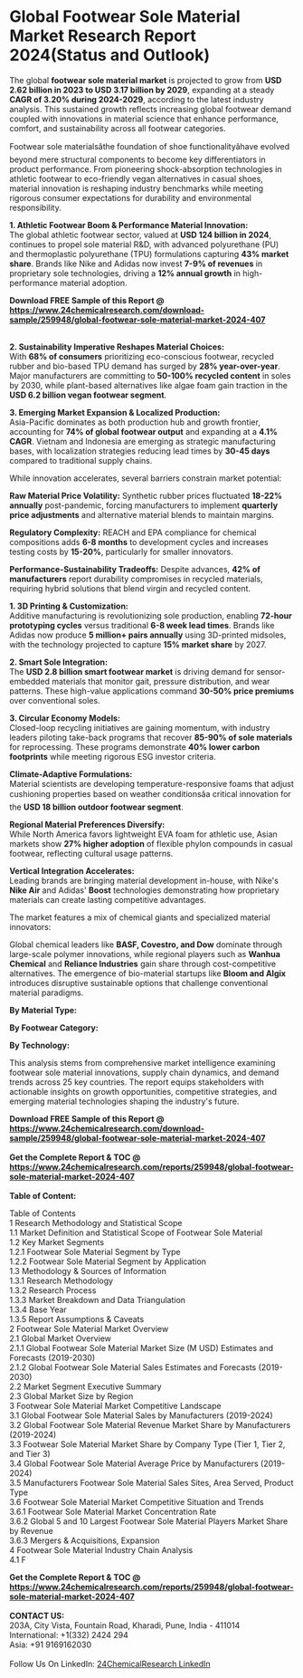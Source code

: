 <h1>Global Footwear Sole Material Market Research Report 2024(Status and Outlook)</h1><p>The global <strong>footwear sole material market</strong> is projected to grow from <strong>USD 2.62 billion in 2023 to USD 3.17 billion by 2029</strong>, expanding at a steady <strong>CAGR of 3.20% during 2024-2029</strong>, according to the latest industry analysis. This sustained growth reflects increasing global footwear demand coupled with innovations in material science that enhance performance, comfort, and sustainability across all footwear categories.</p><p>Footwear sole materialsâthe foundation of shoe functionalityâhave evolved beyond mere structural components to become key differentiators in product performance. From pioneering shock-absorption technologies in athletic footwear to eco-friendly vegan alternatives in casual shoes, material innovation is reshaping industry benchmarks while meeting rigorous consumer expectations for durability and environmental responsibility.</p><p><strong>1. Athletic Footwear Boom &amp; Performance Material Innovation:</strong><br>
The global athletic footwear sector, valued at <strong>USD 124 billion in 2024</strong>, continues to propel sole material R&amp;D, with advanced polyurethane (PU) and thermoplastic polyurethane (TPU) formulations capturing <strong>43% market share</strong>. Brands like Nike and Adidas now invest <strong>7-9% of revenues</strong> in proprietary sole technologies, driving a <strong>12% annual growth</strong> in high-performance material adoption.</p><div><b>Download FREE Sample of this Report @ 
            <a href="https://www.24chemicalresearch.com/download-sample/259948/global-footwear-sole-material-market-2024-407">
            https://www.24chemicalresearch.com/download-sample/259948/global-footwear-sole-material-market-2024-407</a></b></div><br><p><strong>2. Sustainability Imperative Reshapes Material Choices:</strong><br>
With <strong>68% of consumers</strong> prioritizing eco-conscious footwear, recycled rubber and bio-based TPU demand has surged by <strong>28% year-over-year</strong>. Major manufacturers are committing to <strong>50-100% recycled content</strong> in soles by 2030, while plant-based alternatives like algae foam gain traction in the <strong>USD 6.2 billion vegan footwear segment</strong>.</p><p><strong>3. Emerging Market Expansion &amp; Localized Production:</strong><br>
Asia-Pacific dominates as both production hub and growth frontier, accounting for <strong>74% of global footwear output</strong> and expanding at a <strong>4.1% CAGR</strong>. Vietnam and Indonesia are emerging as strategic manufacturing bases, with localization strategies reducing lead times by <strong>30-45 days</strong> compared to traditional supply chains.</p><p>While innovation accelerates, several barriers constrain market potential:</p><p><strong>Raw Material Price Volatility:</strong> Synthetic rubber prices fluctuated <strong>18-22% annually</strong> post-pandemic, forcing manufacturers to implement <strong>quarterly price adjustments</strong> and alternative material blends to maintain margins.</p><p><strong>Regulatory Complexity:</strong> REACH and EPA compliance for chemical compositions adds <strong>6-8 months</strong> to development cycles and increases testing costs by <strong>15-20%</strong>, particularly for smaller innovators.</p><p><strong>Performance-Sustainability Tradeoffs:</strong> Despite advances, <strong>42% of manufacturers</strong> report durability compromises in recycled materials, requiring hybrid solutions that blend virgin and recycled content.</p><p><strong>1. 3D Printing &amp; Customization:</strong><br>
Additive manufacturing is revolutionizing sole production, enabling <strong>72-hour prototyping cycles</strong> versus traditional <strong>6-8 week lead times</strong>. Brands like Adidas now produce <strong>5 million+ pairs annually</strong> using 3D-printed midsoles, with the technology projected to capture <strong>15% market share</strong> by 2027.</p><p><strong>2. Smart Sole Integration:</strong><br>
The <strong>USD 2.8 billion smart footwear market</strong> is driving demand for sensor-embedded materials that monitor gait, pressure distribution, and wear patterns. These high-value applications command <strong>30-50% price premiums</strong> over conventional soles.</p><p><strong>3. Circular Economy Models:</strong><br>
Closed-loop recycling initiatives are gaining momentum, with industry leaders piloting take-back programs that recover <strong>85-90% of sole materials</strong> for reprocessing. These programs demonstrate <strong>40% lower carbon footprints</strong> while meeting rigorous ESG investor criteria.</p><p><strong>Climate-Adaptive Formulations:</strong><br>
    Material scientists are developing temperature-responsive foams that adjust cushioning properties based on weather conditionsâa critical innovation for the <strong>USD 18 billion outdoor footwear segment</strong>.</p><p><strong>Regional Material Preferences Diversify:</strong><br>
    While North America favors lightweight EVA foam for athletic use, Asian markets show <strong>27% higher adoption</strong> of flexible phylon compounds in casual footwear, reflecting cultural usage patterns.</p><p><strong>Vertical Integration Accelerates:</strong><br>
    Leading brands are bringing material development in-house, with Nike's <strong>Nike Air</strong> and Adidas' <strong>Boost</strong> technologies demonstrating how proprietary materials can create lasting competitive advantages.</p><p>The market features a mix of chemical giants and specialized material innovators:</p><p>Global chemical leaders like <strong>BASF, Covestro, and Dow</strong> dominate through large-scale polymer innovations, while regional players such as <strong>Wanhua Chemical</strong> and <strong>Reliance Industries</strong> gain share through cost-competitive alternatives. The emergence of bio-material startups like <strong>Bloom and Algix</strong> introduces disruptive sustainable options that challenge conventional material paradigms.</p><p><strong>By Material Type:</strong></p><p><strong>By Footwear Category:</strong></p><p><strong>By Technology:</strong></p><p>This analysis stems from comprehensive market intelligence examining footwear sole material innovations, supply chain dynamics, and demand trends across 25 key countries. The report equips stakeholders with actionable insights on growth opportunities, competitive strategies, and emerging material technologies shaping the industry's future.</p><div><b>Download FREE Sample of this Report @ 
            <a href="https://www.24chemicalresearch.com/download-sample/259948/global-footwear-sole-material-market-2024-407">
            https://www.24chemicalresearch.com/download-sample/259948/global-footwear-sole-material-market-2024-407</a></b></div><br><div><b>Get the Complete Report & TOC @ 
            <a href="https://www.24chemicalresearch.com/reports/259948/global-footwear-sole-material-market-2024-407">
            https://www.24chemicalresearch.com/reports/259948/global-footwear-sole-material-market-2024-407</a></b></div><br>
            <b>Table of Content:</b><p>Table of Contents<br />
1 Research Methodology and Statistical Scope<br />
1.1 Market Definition and Statistical Scope of Footwear Sole Material<br />
1.2 Key Market Segments<br />
1.2.1 Footwear Sole Material Segment by Type<br />
1.2.2 Footwear Sole Material Segment by Application<br />
1.3 Methodology & Sources of Information<br />
1.3.1 Research Methodology<br />
1.3.2 Research Process<br />
1.3.3 Market Breakdown and Data Triangulation<br />
1.3.4 Base Year<br />
1.3.5 Report Assumptions & Caveats<br />
2 Footwear Sole Material Market Overview<br />
2.1 Global Market Overview<br />
2.1.1 Global Footwear Sole Material Market Size (M USD) Estimates and Forecasts (2019-2030)<br />
2.1.2 Global Footwear Sole Material Sales Estimates and Forecasts (2019-2030)<br />
2.2 Market Segment Executive Summary<br />
2.3 Global Market Size by Region<br />
3 Footwear Sole Material Market Competitive Landscape<br />
3.1 Global Footwear Sole Material Sales by Manufacturers (2019-2024)<br />
3.2 Global Footwear Sole Material Revenue Market Share by Manufacturers (2019-2024)<br />
3.3 Footwear Sole Material Market Share by Company Type (Tier 1, Tier 2, and Tier 3)<br />
3.4 Global Footwear Sole Material Average Price by Manufacturers (2019-2024)<br />
3.5 Manufacturers Footwear Sole Material Sales Sites, Area Served, Product Type<br />
3.6 Footwear Sole Material Market Competitive Situation and Trends<br />
3.6.1 Footwear Sole Material Market Concentration Rate<br />
3.6.2 Global 5 and 10 Largest Footwear Sole Material Players Market Share by Revenue<br />
3.6.3 Mergers & Acquisitions, Expansion<br />
4 Footwear Sole Material Industry Chain Analysis<br />
4.1 F</p><div><b>Get the Complete Report & TOC @ 
            <a href="https://www.24chemicalresearch.com/reports/259948/global-footwear-sole-material-market-2024-407">
            https://www.24chemicalresearch.com/reports/259948/global-footwear-sole-material-market-2024-407</a></b></div><br><b>CONTACT US:</b><br>
            203A, City Vista, Fountain Road, Kharadi, Pune, India - 411014<br>
            International: +1(332) 2424 294<br>
            Asia: +91 9169162030 <br><br>
            Follow Us On LinkedIn: <a href="https://www.linkedin.com/company/24chemicalresearch/">24ChemicalResearch LinkedIn</a>
